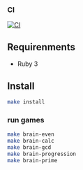 ### CI
[![CI](https://github.com/morphizm/ruby-brain-games/workflows/ci/badge.svg)](https://github.com/morphizm/ruby-brain-games/actions)

## Requirenments
- Ruby 3

## Install
```bash
make install
```

### run games
```bash
make brain-even
make brain-calc
make brain-gcd
make brain-progression
make brain-prime
```
